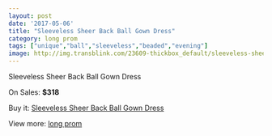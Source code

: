 ```yaml
---
layout: post
date: '2017-05-06'
title: "Sleeveless Sheer Back Ball Gown Dress"
category: long prom
tags: ["unique","ball","sleeveless","beaded","evening"]
image: http://img.transblink.com/23609-thickbox_default/sleeveless-sheer-back-ball-gown-dress.jpg
---
```

Sleeveless Sheer Back Ball Gown Dress

On Sales: **$318**
<a href="https://www.transblink.com/en/long-prom/7477-sleeveless-sheer-back-ball-gown-dress.html"><amp-img layout="responsive" width="600" height="600" src="//img.transblink.com/23609-thickbox_default/sleeveless-sheer-back-ball-gown-dress.jpg" alt="Sleeveless Sheer Back Ball Gown Dress 0" /></a>
<a href="https://www.transblink.com/en/long-prom/7477-sleeveless-sheer-back-ball-gown-dress.html"><amp-img layout="responsive" width="600" height="600" src="//img.transblink.com/23610-thickbox_default/sleeveless-sheer-back-ball-gown-dress.jpg" alt="Sleeveless Sheer Back Ball Gown Dress 1" /></a>

Buy it: [Sleeveless Sheer Back Ball Gown Dress](https://www.transblink.com/en/long-prom/7477-sleeveless-sheer-back-ball-gown-dress.html "Sleeveless Sheer Back Ball Gown Dress")

View more: [long prom](https://www.transblink.com/en/58-long-prom "long prom")